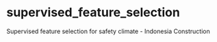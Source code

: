 # supervised_feature_selection
Supervised feature selection for safety climate - Indonesia Construction
